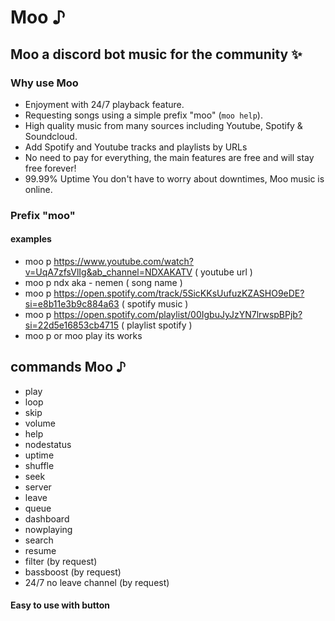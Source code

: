 # Moo ♪

## Moo a discord bot music for the community ✨

### Why use Moo
- Enjoyment with 24/7 playback feature.
- Requesting songs using a simple prefix "moo" (`moo help`).
- High quality music from many sources including Youtube, Spotify & Soundcloud.
- Add Spotify and Youtube tracks and playlists by URLs
- No need to pay for everything, the main features are free and will stay free forever!
- 99.99% Uptime You don't have to worry about downtimes, Moo music is online.

### Prefix "moo"
#### examples
- moo p https://www.youtube.com/watch?v=UqA7zfsVlIg&ab_channel=NDXAKATV ( youtube url )
- moo p ndx aka - nemen ( song name )
- moo p https://open.spotify.com/track/5SicKKsUufuzKZASHO9eDE?si=e8b11e3b9c884a63 ( spotify music )
- moo p https://open.spotify.com/playlist/00IgbuJyJzYN7lrwspBPjb?si=22d5e16853cb4715 ( playlist spotify )
- moo p or moo play its works

## commands Moo ♪
- play
- loop
- skip
- volume
- help
- nodestatus
- uptime
- shuffle
- seek
- server
- leave
- queue
- dashboard
- nowplaying
- search
- resume
- filter (by request)
- bassboost (by request)
- 24/7 no leave channel (by request)
#### Easy to use with button